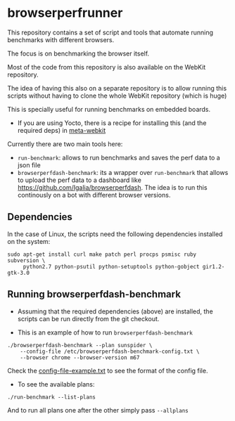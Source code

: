# browserperfrunner

This repository contains a set of script and tools that automate running
benchmarks with different browsers.

The focus is on benchmarking the browser itself.

Most of the code from this repository is also available on the WebKit repository.

The idea of having this also on a separate repository is to allow running
this scripts without having to clone the whole WebKit repository (which is huge)

This is specially useful for running benchmarks on embedded boards.
  * If you are using Yocto, there is a recipe for installing this (and the required deps) in [meta-webkit](https://github.com/Igalia/meta-webkit/blob/master/recipes-benchmark/browserperfrunner/browserperfrunner_git.bb)

Currently there are two main tools here:

  * `run-benchmark`: allows to run benchmarks and saves the perf data to a json
    file
  * `browserperfdash-benchmark`: its a wrapper over `run-benchmark` that allows
    to upload the perf data to a dashboard like https://github.com/Igalia/browserperfdash.
    The idea is to run this continously on a bot with different browser versions.


## Dependencies

In the case of Linux, the scripts need the following dependencies installed on the system:

```
sudo apt-get install curl make patch perl procps psmisc ruby subversion \
     python2.7 python-psutil python-setuptools python-gobject gir1.2-gtk-3.0
```

## Running browserperfdash-benchmark

* Assuming that the required dependencies (above) are installed, the
  scripts can be run directly from the git checkout.

* This is an example of how to run `browserperfdash-benchmark`

```
./browserperfdash-benchmark --plan sunspider \
	--config-file /etc/browserperfdash-benchmark-config.txt \
	--browser chrome --browser-version m67
```

Check the [config-file-example.txt](webkitpy/browserperfdash/config-file-example.txt) to see the format of the config file.

* To see the available plans:

```
./run-benchmark --list-plans
```

And to run all plans one after the other simply pass ```--allplans```
